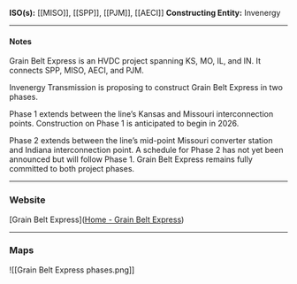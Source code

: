 **ISO(s):** [[MISO]], [[SPP]], [[PJM]], [[AECI]]
**Constructing Entity:** Invenergy

---
#### Notes
Grain Belt Express is an HVDC project spanning KS, MO, IL, and IN. It connects SPP, MISO, AECI, and PJM.

Invenergy Transmission is proposing to construct Grain Belt Express in two phases.   

Phase 1 extends between the line’s Kansas and Missouri interconnection points. Construction on Phase 1 is anticipated to begin in 2026.

Phase 2 extends between the line’s mid-point Missouri converter station and Indiana interconnection point. A schedule for Phase 2 has not yet been announced but will follow Phase 1. Grain Belt Express remains fully committed to both project phases.

---
### Website
[Grain Belt Express]([Home - Grain Belt Express](https://grainbeltexpress.com/))

---
### Maps
![[Grain Belt Express phases.png]]